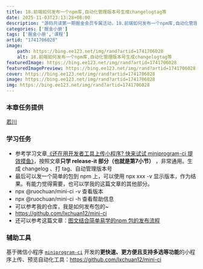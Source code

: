 ```yaml
---
title: 18.前端如何发布一个npm库,自动化管理版本号生成changelogtag等
date: 2025-11-03T23:13:28+08:00
description: "源码共读第一期掘金会员专属活动，18.前端如何发布一个npm库,自动化管理版本号生成changelogtag等"
categories: ['掘金小册']
tags: ['掘金小册','课程']
artid: "1741706028"
image:
    path: https://bing.ee123.net/img/rand?artid=1741706028
    alt: 18.前端如何发布一个npm库,自动化管理版本号生成changelogtag等
featuredImage: https://bing.ee123.net/img/rand?artid=1741706028
featuredImagePreview: https://bing.ee123.net/img/rand?artid=1741706028
cover: https://bing.ee123.net/img/rand?artid=1741706028
image: https://bing.ee123.net/img/rand?artid=1741706028
img: https://bing.ee123.net/img/rand?artid=1741706028
---
```


### 本章任务提供
[若川](https://juejin.cn/user/1415826704971918)

### 学习任务

-   参考学习文章[《还在用开发者工具上传小程序? 快来试试 miniprogram-ci 提效摸鱼》](https://juejin.cn/post/7124467547163852808)，按照文章**只学 release-it 部分（也就是第7小节）** ，非常通用。生成 changelog 、打 tag、自动管理版本号
-   最后可以发一个简单的包到 npm 上，可以使用 npx xxx -v 显示版本，作为结果。有能力觉得需要，也可以学我的这篇文章的其他部分。
-   npx @ruochuan/mini-ci -v 查看版本
-   npx @ruochuan/mini-ci -h 查看帮助信息
-   可以参考我的仓库，我是如何发布包的~
-   <https://github.com/lxchuan12/mini-ci>
-   还可以参考这篇文章：[图文结合简单易学的npm 包的发布流程](https://juejin.cn/post/7125709933709885448)

### 辅助工具

基于微信小程序 [`miniprogram-ci`](https://developers.weixin.qq.com/miniprogram/dev/devtools/ci.html) 开发的**更快速、更方便且支持多选等功能**的小程序上传、预览自动化工具：https://github.com/lxchuan12/mini-ci
